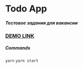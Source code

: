 # Todo App

##### Тестовое задания для вакансии

### [DEMO LINK](https://danilshapilov.github.io/todo-app)

##### Commands

`yarn`
`yarn start`

